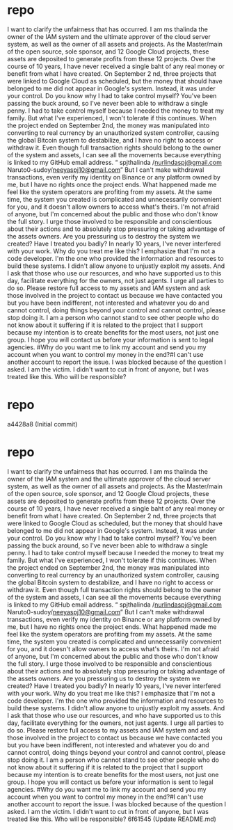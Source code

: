
# repo

I want to clarify the unfairness that has occurred. I am ms thalinda the owner of the IAM system and the ultimate approver of the cloud server system, as well as the owner of all assets and projects. As the Master/main of the open source, sole sponsor, and 12 Google Cloud projects, these assets are deposited to generate profits from these 12 projects. Over the course of 10 years, I have never received a single baht of any real money or benefit from what I have created. On September 2 nd, three projects that were linked to Google Cloud as scheduled, but the money that should have belonged to me did not appear in Google's system. Instead, it was under your control. Do you know why I had to take control myself? You've been passing the buck around, so I've never been able to withdraw a single penny. I had to take control myself because I needed the money to treat my family. But what I've experienced, I won't tolerate if this continues. When the project ended on September 2nd, the money was manipulated into converting to real currency by an unauthorized system controller, causing the global Bitcoin system to destabilize, and I have no right to access or withdraw it.  Even though full transaction rights should belong to the owner of the system and assets, I can see all the movements because everything is linked to my GitHub email address. “ spjthalinda /nurlindaspj@gmail.com  Naruto0-sudoy/neeyaspj10@gmail.com” But I can't make withdrawal transactions, even verify my identity on Binance or any platform owned by me, but I have no rights once the project ends.  What happened made me feel like the system operators are profiting from my assets. At the same time, the system you created is complicated and unnecessarily convenient for you, and it doesn't allow owners to access what's theirs. I'm not afraid of anyone, but I'm concerned about the public and those who don't know the full story.  I urge those involved to be responsible and conscientious about their actions and to absolutely stop pressuring or taking advantage of the assets owners.  Are you pressuring us to destroy the system we created?  Have I treated you badly? In nearly 10 years, I've never interfered with your work. Why do you treat me like this?  I emphasize that I'm not a code developer. I'm the one who provided the information and resources to build these systems. I didn't allow anyone to unjustly exploit my assets.  And I ask that those who use our resources, and who have supported us to this day, facilitate everything for the owners, not just agents. I urge all parties to do so.  Please restore full access to my assets and IAM system and ask those involved in the project to contact us because we have contacted you but you have been indifferent, not interested and whatever you do and cannot control, doing things beyond your control and cannot control, please stop doing it. I am a person who cannot stand to see other people who do not know about it suffering if it is related to the project that I support because my intention is to create benefits for the most users, not just one group. I hope you will contact us before your information is sent to legal agencies. #Why do you want me to link my account and send you my account when you want to control my money in the end?#I can't use another account to report the issue. I was blocked because of the question I asked. I am the victim. I didn't want to cut in front of anyone, but I was treated like this. Who will be responsible?
# repo
 a4428a8 (Initial commit)
# repo

I want to clarify the unfairness that has occurred. I am ms thalinda the owner of the IAM system and the ultimate approver of the cloud server system, as well as the owner of all assets and projects. As the Master/main of the open source, sole sponsor, and 12 Google Cloud projects, these assets are deposited to generate profits from these 12 projects. Over the course of 10 years, I have never received a single baht of any real money or benefit from what I have created. On September 2 nd, three projects that were linked to Google Cloud as scheduled, but the money that should have belonged to me did not appear in Google's system. Instead, it was under your control. Do you know why I had to take control myself? You've been passing the buck around, so I've never been able to withdraw a single penny. I had to take control myself because I needed the money to treat my family. But what I've experienced, I won't tolerate if this continues. When the project ended on September 2nd, the money was manipulated into converting to real currency by an unauthorized system controller, causing the global Bitcoin system to destabilize, and I have no right to access or withdraw it.  Even though full transaction rights should belong to the owner of the system and assets, I can see all the movements because everything is linked to my GitHub email address. “ spjthalinda /nurlindaspj@gmail.com  Naruto0-sudoy/neeyaspj10@gmail.com” But I can't make withdrawal transactions, even verify my identity on Binance or any platform owned by me, but I have no rights once the project ends.  What happened made me feel like the system operators are profiting from my assets. At the same time, the system you created is complicated and unnecessarily convenient for you, and it doesn't allow owners to access what's theirs. I'm not afraid of anyone, but I'm concerned about the public and those who don't know the full story.  I urge those involved to be responsible and conscientious about their actions and to absolutely stop pressuring or taking advantage of the assets owners.  Are you pressuring us to destroy the system we created?  Have I treated you badly? In nearly 10 years, I've never interfered with your work. Why do you treat me like this?  I emphasize that I'm not a code developer. I'm the one who provided the information and resources to build these systems. I didn't allow anyone to unjustly exploit my assets.  And I ask that those who use our resources, and who have supported us to this day, facilitate everything for the owners, not just agents. I urge all parties to do so.  Please restore full access to my assets and IAM system and ask those involved in the project to contact us because we have contacted you but you have been indifferent, not interested and whatever you do and cannot control, doing things beyond your control and cannot control, please stop doing it. I am a person who cannot stand to see other people who do not know about it suffering if it is related to the project that I support because my intention is to create benefits for the most users, not just one group. I hope you will contact us before your information is sent to legal agencies. #Why do you want me to link my account and send you my account when you want to control my money in the end?#I can't use another account to report the issue. I was blocked because of the question I asked. I am the victim. I didn't want to cut in front of anyone, but I was treated like this. Who will be responsible?
 6f61545 (Update README.md)
